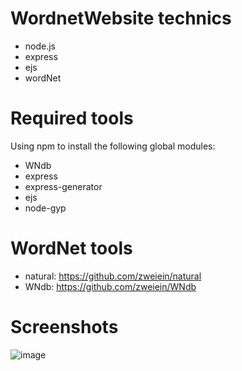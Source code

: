 WordnetWebsite  technics
==============
* node.js
* express
* ejs
* wordNet

Required tools
=============
Using npm to install the following global modules:
* WNdb
* express
* express-generator
* ejs
* node-gyp

WordNet tools
============
* natural: https://github.com/zweiein/natural
* WNdb: https://github.com/zweiein/WNdb

Screenshots
=============
![image](http://i.imgur.com/yfXl6LJ.png)

